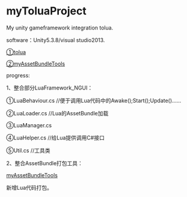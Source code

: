 # myToluaProject
My unity gameframework integration tolua.

software：Unity5.3.8/visual studio2013.

[①tolua](https://github.com/topameng/tolua)

[②myAssetBundleTools](https://github.com/HushengStudent/myAssetBundleTools)

progress:

1、整合部分LuaFramework_NGUI：

①LuaBehaviour.cs //便于调用Lua代码中的Awake();Start();Update()......

②LuaLoader.cs  //Lua的AssetBundle加载

③LuaManager.cs 

④LuaHelper.cs //给Lua提供调用C#接口

⑤Util.cs  //工具类

2、整合AssetBundle打包工具：

[myAssetBundleTools](https://github.com/HushengStudent/myAssetBundleTools)

新增Lua代码打包。